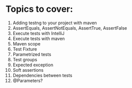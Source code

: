 # Topics to cover:
1. Adding testng to your project with maven
1. AssertEquals, AssertNotEquals, AssertTrue, AssertFalse
1. Execute tests with IntelliJ
1. Execute tests with maven
1. Maven scope
1. Test Fixture
1. Parametrized tests
1. Test groups
1. Expected exception
1. Soft assertions
1. Dependencies between tests
1. @Parameters?
